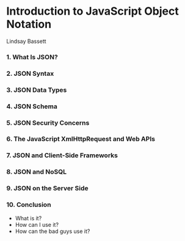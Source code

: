 # Introduction to JavaScript Object Notation

Lindsay Bassett

### 1. What Is JSON?

### 2. JSON Syntax

### 3. JSON Data Types

### 4. JSON Schema

### 5. JSON Security Concerns

### 6. The JavaScript XmlHttpRequest and Web APIs

### 7. JSON and Client-Side Frameworks

### 8. JSON and NoSQL

### 9. JSON on the Server Side

### 10. Conclusion

- What is it?
- How can I use it?
- How can the bad guys use it?
